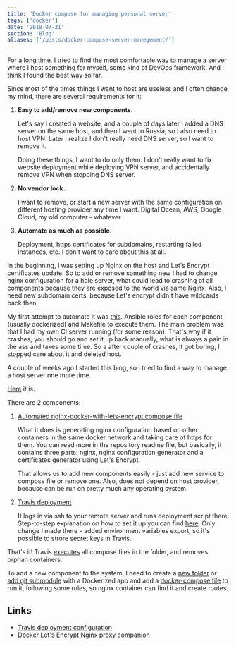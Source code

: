 ```yaml
---
title: 'Docker compose for managing personal server'
tags: ['docker']
date: '2018-07-31'
section: 'Blog'
aliases: ['/posts/docker-compose-server-manegement/']
---
```


For a long time, I tried to find the most comfortable way to manage a server where I host
something for myself, some kind of DevOps framework. And I think I found the best way so far.

Since most of the times things I want to host are useless and I often change my mind,
there are several requirements for it:

1. **Easy to add/remove new components.**

   Let's say I created a website, and a couple of days later I added a DNS server
   on the same host, and then I went to Russia, so I also need to host VPN. Later
   I realize I don't really need DNS server, so I want to remove it.

   Doing these things, I want to do only them. I don't really want to fix website
   deployment while deploying VPN server, and accidentally remove VPN when stopping DNS server.

2. **No vendor lock.**

   I want to remove, or start a new server with the same configuration on
   different hosting provider any time I want. Digital Ocean, AWS, Google Cloud,
   my old computer - whatever.

3. **Automate as much as possible.**

   Deployment, https certificates for subdomains, restarting failed instances, etc.
   I don't want to care about this at all.

In the beginning, I was setting up Nginx on the host and Let's Encrypt certificates update.
So to add or remove something new I had to change nginx configuration for a hole server,
what could lead to crashing of all components because they are exposed to the world via
same Nginx. Also, I need new subdomain certs, because Let's encrypt didn't have
wildcards back then.

My first attempt to automate it was [this](https://github.com/ngalayko/my_server). Ansible roles
for each component (usually dockerized) and Makefile to execute them. The main problem was
that I had my own CI server running (for some reason).
That's why if it crashes, you should go and set it up back manually,
what is always a pain in the ass and takes some time. So a after couple of crashes,
it got boring, I stopped care about it and deleted host.

A couple of weeks ago I started this blog, so I tried to find a way to manage a host
server one more time.

[Here](https://github.com/ngalayko/server) it is.

There are 2 components:

1. [Automated nginx-docker-with-lets-encrypt compose file](https://github.com/ngalayko/server/blob/master/docker-compose.yml)

   What it does is generating nginx configuration based on other containers in the
   same docker network and taking care of https for them. You can read more in the
   repository readme file, but basically, it contains three parts: nginx, nginx configuration generator
   and a certificates generator using Let's Encrypt.

   That allows us to add new components easily - just add new service to compose file
   or remove one. Also, does not depend on host provider, because can be run on
   pretty much any operating system.

2. [Travis deployment](https://github.com/ngalayko/server/tree/master/.travis)

   It logs in via ssh to your remote server and runs deployment script there.
   Step-to-step explanation on how to set it up you can find
   [here](https://gist.github.com/nickbclifford/16c5be884c8a15dca02dca09f65f97bd).
   Only change I made there - added environment variables export, so it's possible
   to strore secret keys in Travis.

That's it! Travis [executes](https://github.com/ngalayko/server/blob/master/scripts/update.sh) all compose files
in the folder, and removes orphan containers.

To add a new component to the system, I need to create a [new folder](https://github.com/ngalayko/server/tree/master/blog)
or [add git submodule](https://github.com/umputun/remark/tree/e278da3cd074b86c5d59359e4f1c615ab6f98b93) with a Dockerized
app and add a [docker-compose file](https://github.com/ngalayko/server/blob/master/docker-compose.dns.yml)
to run it, following some rules, so nginx container can find it and create routes.

## Links

- [Travis deployment configuration](https://gist.github.com/nickbclifford/16c5be884c8a15dca02dca09f65f97bd)
- [Docker Let's Encrypt Nginx proxy companion](https://github.com/JrCs/docker-letsencrypt-nginx-proxy-companion)
